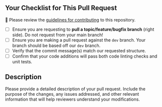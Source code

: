 ## Your Checklist for This Pull Request

🚨 Please review the [guidelines for contributing](../CONTRIBUTING.md) to this repository.

- [ ] Ensure you are requesting to **pull a topic/feature/bugfix branch** (right side). Do not request from your main branch!
- [ ] Ensure you are making a pull request against the `dev` branch. Your branch should be based off our `dev` branch.
- [ ] Verify that the commit message(s) match our requested structure.
- [ ] Confirm that your code additions will pass both code linting checks and unit tests.

## Description

Please provide a detailed description of your pull request. Include the purpose of the changes, any issues addressed, and other relevant information that will help reviewers understand your modifications.
